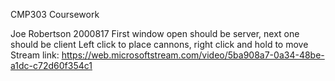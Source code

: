 CMP303 Coursework

Joe Robertson
2000817
First window open should be server, next one should be client
Left click to place cannons, right click and hold to move
Stream link: https://web.microsoftstream.com/video/5ba908a7-0a34-48be-a1dc-c72d60f354c1


